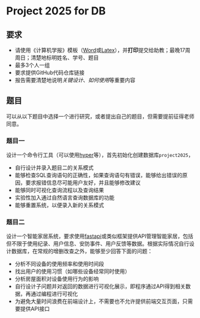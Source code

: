 # Project 2025 for DB

## 要求
- 请使用《计算机学报》模板（[Word](http://cjc.ict.ac.cn/wltg/new/submit/index.asp)或[Latex](https://www.overleaf.com/latex/templates/ji-suan-ji-xue-bao-guan-fang-latexmo-ban-xiu-gai-wei-overleafke-yong-ban/mjhxhmnqvvyn)），并**打印**提交给助教；最晚17周周日；清楚地标明姓名、学号、题目
- 最多3个人一组
- 要求提供GitHub代码仓库链接
- 报告需要清楚地说明*关键设计*、*如何使用*等重要内容

## 题目
可以从以下题目中选择一个进行研究，或者提出自己的题目，但需要提前征得老师同意。

### 题目一
设计一个命令行工具（可以使用[hyper](https://github.com/fastapi/typer)等），首先初始化创建数据库`project2025`，

- 自行设计并录入题目二的关系模式
- 能够检查SQL查询语句的正确性，如果查询语句有错误，能够给出错误的原因，要求报错信息尽可能用户友好，并且能够修改建议
- 能够同时可视化查询流程以及查询结果
- 实验性加入通过自然语言查询数据库的功能
- 能够重置系统，以便录入新的关系模式

### 题目二
设计一个智能家居系统，要求使用[fastapi](https://fastapi.tiangolo.com/)或类似框架提供API管理智能家居，包括但不限于使用纪录、用户信息、安防事件、用户反馈等数据。根据实际情况自行设计数据库，在常规的增删改查之外，能够至少回答下面的问题：

- 分析不同设备的使用频率和使用时间段
- 找出用户的使用习惯（如哪些设备经常同时使用）
- 分析房屋面积对设备使用行为的影响
- 自行设计子问题并对返回的数据进行可视化展示，即程序通过API得到相关数据，再通过编程进行可视化
- 为避免大量时间浪费在前端设计上，不需要也不允许提供前端交互页面，只需要提供API接口
